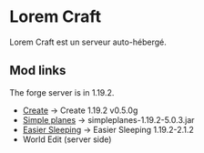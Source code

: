 # Lorem Craft

Lorem Craft est un serveur auto-hébergé.

## Mod links

The forge server is in 1.19.2.

* [Create](https://www.curseforge.com/minecraft/mc-mods/create) -> Create 1.19.2 v0.5.0g
* [Simple planes](https://www.curseforge.com/minecraft/mc-mods/simple-planes) -> simpleplanes-1.19.2-5.0.3.jar
* [Easier Sleeping](https://www.curseforge.com/minecraft/mc-mods/easier-sleeping) -> Easier Sleeping 1.19.2-2.1.2
* World Edit (server side)
